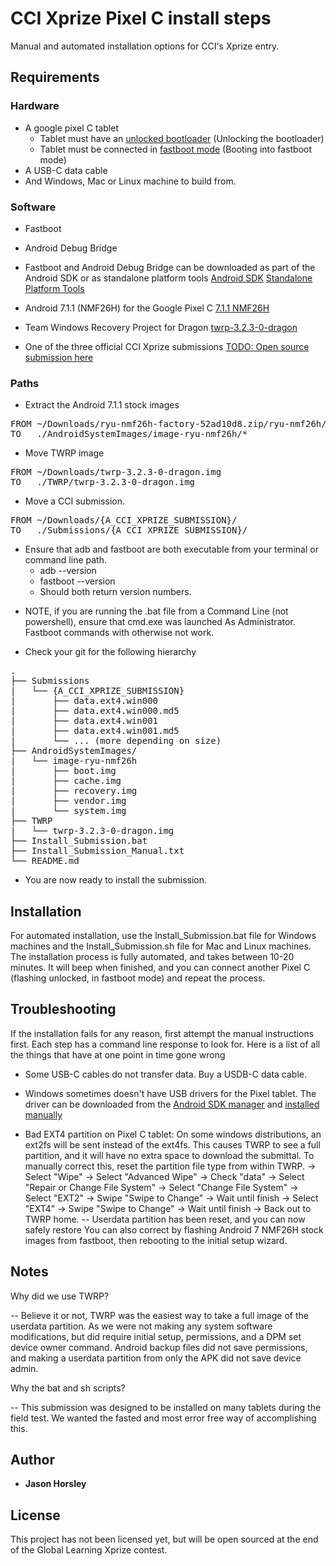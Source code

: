 # CCI Xprize Pixel C install steps

Manual and automated installation options for CCI's Xprize entry.

## Requirements

### Hardware

* A google pixel C tablet
	* Tablet must have an [unlocked bootloader](https://source.android.com/setup/build/running) (Unlocking the bootloader)
	* Tablet must be connected in [fastboot mode](https://source.android.com/setup/build/running) (Booting into fastboot mode)
* A USB-C data cable
* And Windows, Mac or Linux machine to build from.

### Software

* Fastboot
* Android Debug Bridge

* Fastboot and Android Debug Bridge can be downloaded as part of the Android SDK or as standalone platform tools
	[Android SDK](https://developer.android.com/studio/)
	[Standalone Platform Tools](https://developer.android.com/studio/releases/platform-tools#download)

* Android 7.1.1 (NMF26H) for the Google Pixel C
	[7.1.1 NMF26H](https://developers.google.com/android/images)

* Team Windows Recovery Project for Dragon
	[twrp-3.2.3-0-dragon](https://dl.twrp.me/dragon/twrp-3.2.3-0-dragon.img.html)


* One of the three official CCI Xprize submissions
	[TODO: Open source submission here]()


### Paths

* Extract the Android 7.1.1 stock images  
<pre>
FROM ~/Downloads/ryu-nmf26h-factory-52ad10d8.zip/ryu-nmf26h/*  
TO   ./AndroidSystemImages/image-ryu-nmf26h/*  
</pre>

* Move TWRP image  
<pre>
FROM ~/Downloads/twrp-3.2.3-0-dragon.img  
TO   ./TWRP/twrp-3.2.3-0-dragon.img  
</pre>

* Move a CCI submission.  
<pre>
FROM ~/Downloads/{A_CCI_XPRIZE_SUBMISSION}/  
TO   ./Submissions/{A_CCI_XPRIZE_SUBMISSION}/  
</pre>

* Ensure that adb and fastboot are both executable from your terminal or command line path.
	* adb --version
	* fastboot --version
	- Should both return version numbers.
	
- NOTE, if you are running the .bat file from a Command Line (not powershell), ensure that cmd.exe was launched As Administrator. Fastboot commands with otherwise not work.

* Check your git for the following hierarchy

<pre>
.  
├── Submissions  
|   └── {A_CCI_XPRIZE_SUBMISSION}  
|       ├── data.ext4.win000  
|       ├── data.ext4.win000.md5  
|       ├── data.ext4.win001  
|       ├── data.ext4.win001.md5  
|       └── ... (more depending on size)  
├── AndroidSystemImages/  
|   └── image-ryu-nmf26h  
|       ├── boot.img  
|       ├── cache.img  
|       ├── recovery.img  
|       ├── vendor.img  
|       └── system.img  
├── TWRP  
|   └── twrp-3.2.3-0-dragon.img  
├── Install_Submission.bat  
├── Install_Submission_Manual.txt  
└── README.md  
</pre>

* You are now ready to install the submission.

## Installation

For automated installation, use the Install_Submission.bat file for Windows machines and the Install_Submission.sh file for Mac and Linux machines. The installation process is fully automated, and takes between 10-20 minutes. It will beep when finished, and you can connect another Pixel C (flashing unlocked, in fastboot mode) and repeat the process.

## Troubleshooting

If the installation fails for any reason, first attempt the manual instructions first. Each step has a command line response to look for. Here is a list of all the things that have at one point in time gone wrong

* Some USB-C cables do not transfer data. Buy a USDB-C data cable.
* Windows sometimes doesn't have USB drivers for the Pixel tablet. The driver can be downloaded from the [Android SDK manager](https://developer.android.com/studio/run/win-usb) and [installed manually](https://developer.android.com/studio/run/oem-usb#InstallingDriver)

* Bad EXT4 partition on Pixel C tablet: 
On some windows distributions, an ext2fs will be sent instead of the ext4fs. This causes TWRP to see a full partition, and it will have no extra space to download the submittal. To manually correct this, reset the partition file type from within TWRP.
	-> Select "Wipe"
	-> Select "Advanced Wipe"
	-> Check "data"
	-> Select "Repair or Change File System"
	-> Select "Change File System"
	-> Select "EXT2"
	-> Swipe "Swipe to Change"
	-> Wait until finish
	-> Select "EXT4"
	-> Swipe "Swipe to Change"
	-> Wait until finish
	-> Back out to TWRP home.
	-- Userdata partition has been reset, and you can now safely restore
You can also correct by flashing Android 7 NMF26H stock images from fastboot, then rebooting to the initial setup wizard.

## Notes

Why did we use TWRP? 

 -- Believe it or not, TWRP was the easiest way to take a full image of the userdata partition. As we were not making any system software modifications, but did require initial setup, permissions, and a DPM set device owner command. Android backup files did not save permissions, and making a userdata partition from only the APK did not save device admin.

Why the bat and sh scripts?

 -- This submission was designed to be installed on many tablets during the field test. We wanted the fasted and most error free way of accomplishing this.

## Author

* **Jason Horsley**

## License

This project has not been licensed yet, but will be open sourced at the end of the Global Learning Xprize contest.
